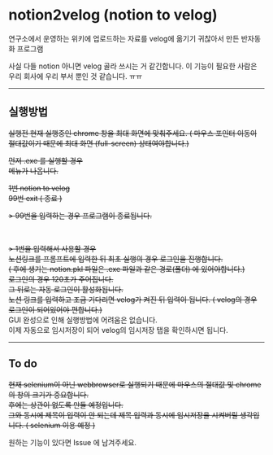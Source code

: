 # notion2velog (notion to velog)

연구소에서 운영하는 위키에 업로드하는 자료를 velog에 옮기기 귀찮아서 만든 반자동화 프로그램

사실 다들 notion 아니면 velog 골라 쓰시는 거 같긴합니다. 
이 기능이 필요한 사람은 우리 회사에 우리 부서 뿐인 것 같습니다. ㅠㅠ

<hr>

## 실행방법
~~실행전 현재 실행중인 chrome 창을 최대 화면에 맞춰주세요. ( 마우스 포인터 이동이 절대값이기 때문에 최대 화면 (full-screen) 상태여야합니다.)~~

~~먼저 .exe 를 실행할 경우~~  
~~메뉴가 나옵니다.~~   

~~1번 notion to velog  
99번 exit ( 종료 )~~

~~> 99번을 입력하는 경우 프로그램이 종료됩니다.~~

<br>

~~> 1번을 입력해서 사용할 경우 <br>
노션링크를 프롬프트에 입력한 뒤 최초 실행의 경우 로그인을 진행합니다. <br> ( 후에 생기는 notion.pkl 파일은 .exe 파일과 같은 경로(폴더) 에 있어야합니다.)  <br>
로그인의 경우 120초가 주어집니다.<br>
그 뒤로는 자동 로그인이 활성화됩니다.<br>
노션 링크를 입력하고 조금 기다리면 velog가 켜진 뒤 입력이 됩니다. ( velog의 경우 로그인이 되어있어야 편합니다.)~~ <br>
GUI 완성으로 인해 실행방법에 어려움은 없습니다.<br>
이제 자동으로 임시저장이 되어 velog의 임시저장 탭을 확인하시면 됩니다.

<hr>

## To do
~~현재 selenium이 아닌 webbrowser로 실행되기 때문에 마우스의 절대값 및 chrome의 창의 크기가 중요합니다.  
후에는 상관이 없도록 만들 예정입니다.  
그와 동시에 제목이 입력이 안 되는데 제목 입력과 동시에 임시저장을 시켜버릴 생각입니다. ( selenium 이용 예정 )~~

원하는 기능이 있다면 Issue 에 남겨주세요.


